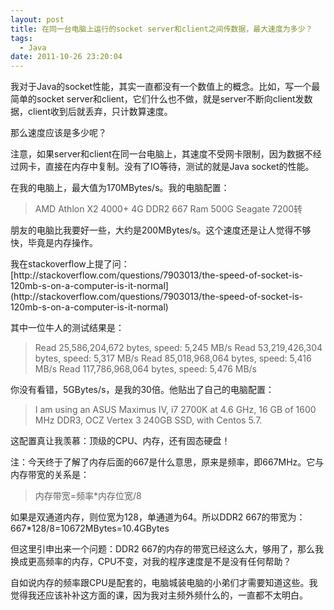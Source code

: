 ```yaml
---
layout: post
title: 在同一台电脑上运行的socket server和client之间传数据，最大速度为多少？
tags:
  - Java
date: 2011-10-26 23:20:04
---
```


我对于Java的socket性能，其实一直都没有一个数值上的概念。比如，写一个最简单的socket server和client，它们什么也不做，就是server不断向client发数据，client收到后就丢弃，只计数算速度。

那么速度应该是多少呢？

注意，如果server和client在同一台电脑上，其速度不受网卡限制，因为数据不经过网卡，直接在内存中复制。没有了IO等待，测试的就是Java socket的性能。

在我的电脑上，最大值为170MBytes/s。我的电脑配置：

> AMD Athlon X2 4000+ 
> 4G DDR2 667 Ram 
> 500G Seagate 7200转

朋友的电脑比我要好一些，大约是200MBytes/s。这个速度还是让人觉得不够快，毕竟是内存操作。

 <span id="more-497"></span>
<p>我在stackoverflow上提了问：[http://stackoverflow.com/questions/7903013/the-speed-of-socket-is-120mb-s-on-a-computer-is-it-normal](http://stackoverflow.com/questions/7903013/the-speed-of-socket-is-120mb-s-on-a-computer-is-it-normal)

其中一位牛人的测试结果是：

> Read 25,586,204,672 bytes, speed: 5,245 MB/s 
> Read 53,219,426,304 bytes, speed: 5,317 MB/s 
> Read 85,018,968,064 bytes, speed: 5,416 MB/s 
> Read 117,786,968,064 bytes, speed: 5,476 MB/s

你没有看错，5GBytes/s，是我的30倍。他贴出了自己的电脑配置：

> I am using an ASUS Maximus IV, i7 2700K at 4.6 GHz, 16 GB of 1600 MHz DDR3, OCZ Vertex 3 240GB SSD, with Centos 5.7.

这配置真让我羡慕：顶级的CPU、内存，还有固态硬盘！

注：今天终于了解了内存后面的667是什么意思，原来是频率，即667MHz。它与内存带宽的关系是：

> 内存带宽=频率*内存位宽/8

如果是双通道内存，则位宽为128，单通道为64。所以DDR2 667的带宽为：667*128/8=10672MBytes=10.4GBytes

但这里引申出来一个问题：DDR2 667的内存的带宽已经这么大，够用了，那么我换成更高频率的内存，CPU不变，对我的程序速度是不是没有任何帮助？

自如说内存的频率跟CPU是配套的，电脑城装电脑的小弟们才需要知道这些。我觉得我还应该补补这方面的课，因为我对主频外频什么的，一直都不太明白。